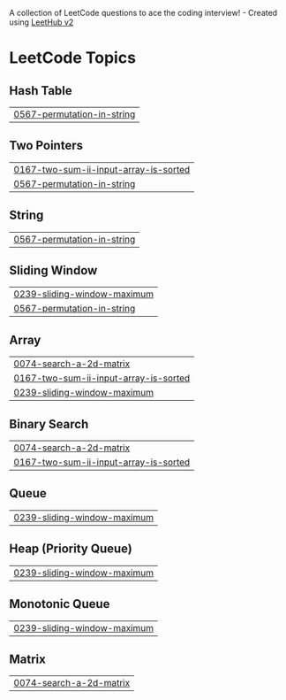 A collection of LeetCode questions to ace the coding interview! - Created using [LeetHub v2](https://github.com/arunbhardwaj/LeetHub-2.0)
<!---LeetCode Topics Start-->
# LeetCode Topics
## Hash Table
|  |
| ------- |
| [0567-permutation-in-string](https://github.com/MN-Noor/Leetcode/tree/master/0567-permutation-in-string) |
## Two Pointers
|  |
| ------- |
| [0167-two-sum-ii-input-array-is-sorted](https://github.com/MN-Noor/Leetcode/tree/master/0167-two-sum-ii-input-array-is-sorted) |
| [0567-permutation-in-string](https://github.com/MN-Noor/Leetcode/tree/master/0567-permutation-in-string) |
## String
|  |
| ------- |
| [0567-permutation-in-string](https://github.com/MN-Noor/Leetcode/tree/master/0567-permutation-in-string) |
## Sliding Window
|  |
| ------- |
| [0239-sliding-window-maximum](https://github.com/MN-Noor/Leetcode/tree/master/0239-sliding-window-maximum) |
| [0567-permutation-in-string](https://github.com/MN-Noor/Leetcode/tree/master/0567-permutation-in-string) |
## Array
|  |
| ------- |
| [0074-search-a-2d-matrix](https://github.com/MN-Noor/Leetcode/tree/master/0074-search-a-2d-matrix) |
| [0167-two-sum-ii-input-array-is-sorted](https://github.com/MN-Noor/Leetcode/tree/master/0167-two-sum-ii-input-array-is-sorted) |
| [0239-sliding-window-maximum](https://github.com/MN-Noor/Leetcode/tree/master/0239-sliding-window-maximum) |
## Binary Search
|  |
| ------- |
| [0074-search-a-2d-matrix](https://github.com/MN-Noor/Leetcode/tree/master/0074-search-a-2d-matrix) |
| [0167-two-sum-ii-input-array-is-sorted](https://github.com/MN-Noor/Leetcode/tree/master/0167-two-sum-ii-input-array-is-sorted) |
## Queue
|  |
| ------- |
| [0239-sliding-window-maximum](https://github.com/MN-Noor/Leetcode/tree/master/0239-sliding-window-maximum) |
## Heap (Priority Queue)
|  |
| ------- |
| [0239-sliding-window-maximum](https://github.com/MN-Noor/Leetcode/tree/master/0239-sliding-window-maximum) |
## Monotonic Queue
|  |
| ------- |
| [0239-sliding-window-maximum](https://github.com/MN-Noor/Leetcode/tree/master/0239-sliding-window-maximum) |
## Matrix
|  |
| ------- |
| [0074-search-a-2d-matrix](https://github.com/MN-Noor/Leetcode/tree/master/0074-search-a-2d-matrix) |
<!---LeetCode Topics End-->